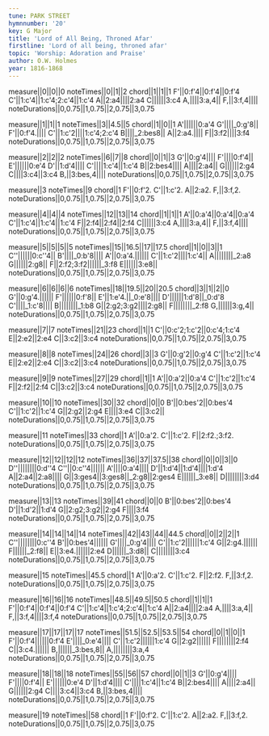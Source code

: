 ```yaml
---
tune: PARK STREET
hymnnumber: '20'
key: G Major
title: 'Lord of All Being, Throned Afar'
firstline: 'Lord of all being, throned afar'
topic: 'Worship: Adoration and Praise'
author: O.W. Holmes
year: 1816-1868
---
```

measure||0||0||0
noteTimes||0||1||2
chord||1||1||1
F'||0:f'4||0:f'4||0:f'4
C'||1:c'4||1:c'4;2:c'4||1:c'4
A||2:a4||||2:a4
C||||||3:c4
A,||||3:a,4||
F,||3:f,4||||
noteDurations||0,0.75||1,0.75||2,0.75||3,0.75

measure||1||1||1
noteTimes||3||4.5||5
chord||1||0||1
A'||||||0:a'4
G'||||_0:g'8||
F'||0:f'4.||||
C'||1:c'2||||1:c'4;2:c'4
B||||_2:bes8||
A||2:a4.||||
F||3:f2||||3:f4
noteDurations||0,0.75||1,0.75||2,0.75||3,0.75

measure||2||2||2
noteTimes||6||7||8
chord||0||1||3
G'||0:g'4||||
F'||||0:f'4||
E'||||||0:e'4
D'||1:d'4||||
C'||||1:c'4||1:c'4
B||2:bes4||||
A||||2:a4||
G||||||2:g4
C||||3:c4||3:c4
B,||3:bes,4||||
noteDurations||0,0.75||1,0.75||2,0.75||3,0.75

measure||3
noteTimes||9
chord||1
F'||0:f'2.
C'||1:c'2.
A||2:a2.
F,||3:f,2.
noteDurations||0,0.75||1,0.75||2,0.75||3,0.75

measure||4||4||4
noteTimes||12||13||14
chord||1||1||1
A'||0:a'4||0:a'4||0:a'4
C'||1:c'4||1:c'4||1:c'4
F||2:f4||2:f4||2:f4
C||||||3:c4
A,||||3:a,4||
F,||3:f,4||||
noteDurations||0,0.75||1,0.75||2,0.75||3,0.75

measure||5||5||5||5
noteTimes||15||16.5||17||17.5
chord||1||0||3||1
C''||||||0:c''4||
B'||||_0:b'8||||
A'||0:a'4.||||||
C'||1:c'2||||1:c'4||
A||||||||_2:a8
G||||||2:g8||
F||2:f2;3:f2||||||_3:f8
E||||||3:e8||
noteDurations||0,0.75||1,0.75||2,0.75||3,0.75

measure||6||6||6||6
noteTimes||18||19.5||20||20.5
chord||3||1||2||0
G'||0:g'4.||||||
F'||||||0:f'8||
E'||1:e'4.||_0:e'8||||
D'||||||1:d'8||_0:d'8
C'||||_1:c'8||||
B||||||||_1:b8
G||2:g2;3:g2||||2:g8||
F||||||||_2:f8
G,||||||3:g,4||
noteDurations||0,0.75||1,0.75||2,0.75||3,0.75

measure||7||7
noteTimes||21||23
chord||1||1
C'||0:c'2;1:c'2||0:c'4;1:c'4
E||2:e2||2:e4
C||3:c2||3:c4
noteDurations||0,0.75||1,0.75||2,0.75||3,0.75

measure||8||8
noteTimes||24||26
chord||3||3
G'||0:g'2||0:g'4
C'||1:c'2||1:c'4
E||2:e2||2:e4
C||3:c2||3:c4
noteDurations||0,0.75||1,0.75||2,0.75||3,0.75

measure||9||9
noteTimes||27||29
chord||1||1
A'||0:a'2||0:a'4
C'||1:c'2||1:c'4
F||2:f2||2:f4
C||3:c2||3:c4
noteDurations||0,0.75||1,0.75||2,0.75||3,0.75

measure||10||10
noteTimes||30||32
chord||0||0
B'||0:bes'2||0:bes'4
C'||1:c'2||1:c'4
G||2:g2||2:g4
E||||3:e4
C||3:c2||
noteDurations||0,0.75||1,0.75||2,0.75||3,0.75

measure||11
noteTimes||33
chord||1
A'||0:a'2.
C'||1:c'2.
F||2:f2.;3:f2.
noteDurations||0,0.75||1,0.75||2,0.75||3,0.75

measure||12||12||12||12
noteTimes||36||37||37.5||38
chord||0||0||3||0
D''||||||||0:d''4
C''||0:c''4||||||
A'||||0:a'4||||
D'||1:d'4||1:d'4||||1:d'4
A||2:a4||2:a8||||
G||3:ges4||3:ges8||_2:g8||2:ges4
E||||||_3:e8||
D||||||||3:d4
noteDurations||0,0.75||1,0.75||2,0.75||3,0.75

measure||13||13
noteTimes||39||41
chord||0||0
B'||0:bes'2||0:bes'4
D'||1:d'2||1:d'4
G||2:g2;3:g2||2:g4
F||||3:f4
noteDurations||0,0.75||1,0.75||2,0.75||3,0.75

measure||14||14||14||14
noteTimes||42||43||44||44.5
chord||0||2||2||1
C''||||||||0:c''4
B'||0:bes'4||||||
G'||||_0:g'4||||
C'||1:c'2||||||1:c'4
G||2:g4.||||||
F||||||_2:f8||
E||3:e4.||||||2:e4
D||||||_3:d8||
C||||||||3:c4
noteDurations||0,0.75||1,0.75||2,0.75||3,0.75

measure||15
noteTimes||45.5
chord||1
A'||0:a'2.
C'||1:c'2.
F||2:f2.
F,||3:f,2.
noteDurations||0,0.75||1,0.75||2,0.75||3,0.75

measure||16||16||16
noteTimes||48.5||49.5||50.5
chord||1||1||1
F'||0:f'4||0:f'4||0:f'4
C'||1:c'4||1:c'4;2:c'4||1:c'4
A||2:a4||||2:a4
A,||||3:a,4||
F,||3:f,4||||3:f,4
noteDurations||0,0.75||1,0.75||2,0.75||3,0.75

measure||17||17||17||17
noteTimes||51.5||52.5||53.5||54
chord||0||1||0||1
F'||0:f'4||||||0:f'4
E'||||_0:e'4||||
C'||1:c'2||||||1:c'4
G||2:g2||||||
F||||||||2:f4
C||3:c4.||||||
B,||||||_3:bes,8||
A,||||||||3:a,4
noteDurations||0,0.75||1,0.75||2,0.75||3,0.75

measure||18||18||18
noteTimes||55||56||57
chord||0||1||3
G'||0:g'4||||
F'||||0:f'4||
E'||||||0:e'4
D'||1:d'4||||
C'||||1:c'4||1:c'4
B||2:bes4||||
A||||2:a4||
G||||||2:g4
C||||3:c4||3:c4
B,||3:bes,4||||
noteDurations||0,0.75||1,0.75||2,0.75||3,0.75

measure||19
noteTimes||58
chord||1
F'||0:f'2.
C'||1:c'2.
A||2:a2.
F,||3:f,2.
noteDurations||0,0.75||1,0.75||2,0.75||3,0.75

